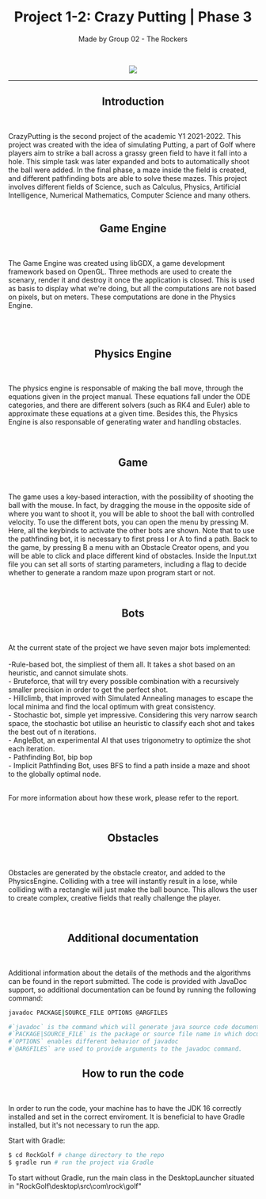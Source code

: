 <h1 align="center"> Project 1-2: Crazy Putting | Phase 3</h1>
<p align="center">Made by Group 02 - The Rockers</p><br>
<p align="center"><img src="https://i.imgur.com/EkfClq5.png"></p>

<hr>
<h2 align="center">Introduction</h2><br>
<p> CrazyPutting is the second project of the academic Y1 2021-2022.
This project was created with the idea of simulating Putting, a part of Golf where players aim to strike a ball across a grassy green field to have
it fall into a hole. This simple task was later expanded and bots to automatically shoot the ball were added. In the final phase, a maze inside the field is created, and different pathfinding bots are able to solve these mazes. This project involves different fields of Science, such as Calculus, Physics, Artificial Intelligence, Numerical Mathematics, Computer Science and many others.
<br><br>
<h2 align="center"> Game Engine </h2><br>
<p>The Game Engine was created using libGDX, a game development framework based on OpenGL. Three methods are used to create the scenary, render it and destroy it once the application is closed. This is used as basis to display what we're doing, but all the computations are not based on pixels, but on meters. These computations are done in the Physics Engine.</p>
<br><br></p>
<h2 align="center">Physics Engine</h2><br>

<p>The physics engine is responsable of making the ball move, through the equations given in the project manual. These equations fall under the ODE categories, and there are different solvers (such as RK4 and Euler) able to approximate these equations at a given time. Besides this, the Physics Engine is also responsable of generating water and handling obstacles.</p><br>

<h2 align="center">Game</h2><br>

<p>The game uses a key-based interaction, with the possibility of shooting the ball with the mouse. In fact, by dragging the mouse in the opposite side of where you want to shoot it, you will be able to shoot the ball with controlled velocity. To use the different bots, you can open the menu by pressing M. Here, all the keybinds to activate the other bots are shown. Note that to use the pathfinding bot, it is necessary to first press I or A to find a path. Back to the game, by pressing B a menu with an Obstacle Creator opens, and you will be able to click and place different kind of obstacles. Inside the Input.txt file you can set all sorts of starting parameters, including a flag to decide whether to generate a random maze upon program start or not.</p><br>

<h2 align="center">Bots</h2><br>
<p> At the current state of the project we have seven major bots implemented:<br><br>
-Rule-based bot, the simpliest of them all. It takes a shot based on an heuristic, and cannot simulate shots.<br>
- Bruteforce, that will try every possible combination with a recursively smaller precision in order to get the perfect shot. <br>
- Hillclimb, that improved with Simulated Annealing manages to escape the local minima and find the local optimum with great consistency.<br>
- Stochastic bot, simple yet impressive. Considering this very narrow search space, the stochastic bot utilise an heuristic to classify each shot and takes the best out of n iterations.<br>
- AngleBot, an experimental AI that uses trigonometry to optimize the shot each iteration.<br>
- Pathfinding Bot, bip bop<br>
- Implicit Pathfinding Bot, uses BFS to find a path inside a maze and shoot to the globally optimal node.<br><br>

For more information about how these work, please refer to the report.
</p>
  <br>
 <h2 align="center">Obstacles</h2><br>
 <p>Obstacles are generated by the obstacle creator, and added to the PhysicsEngine. Colliding with a tree will instantly result in a lose, while colliding with a rectangle will just make the ball bounce. This allows the user to create complex, creative fields that really challenge the player.</p>
 <br>
<h2 align="center">Additional documentation</h2><br>
<p> Additional information about the details of the methods and the algorithms can be found in the report submitted. The code is provided with JavaDoc support, so additional documentation can be found by running the following command:</p>

```bash
javadoc PACKAGE|SOURCE_FILE OPTIONS @ARGFILES

#`javadoc` is the command which will generate java source code documentation.
#`PACKAGE|SOURCE_FILE` is the package or source file name in which documentation will be generated.
#`OPTIONS` enables different behavior of javadoc
#`@ARGFILES` are used to provide arguments to the javadoc command.
```
<h2 align="center">How to run the code</h2><br>
<p> In order to run the code, your machine has to have the JDK 16 correctly installed and set in the correct enviroment. It is beneficial to have Gradle installed, but it's not necessary to run the app. <br> 
  
Start with Gradle:

```bash
$ cd RockGolf # change directory to the repo
$ gradle run # run the project via Gradle
```
  
To start without Gradle, run the main class in the DesktopLauncher situated in "RockGolf\desktop\src\com\rock\golf"
